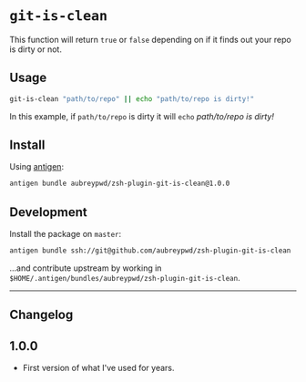 # `git-is-clean`

This function will return `true` or `false` depending on if it finds out your repo
is dirty or not.

## Usage

```bash
git-is-clean "path/to/repo" || echo "path/to/repo is dirty!"
```

In this example, if `path/to/repo` is dirty it will `echo` _path/to/repo is dirty!_

## Install

Using [antigen](https://github.com/zsh-users/antigen):

```bash
antigen bundle aubreypwd/zsh-plugin-git-is-clean@1.0.0
```

## Development

Install the package on `master`:

```bash
antigen bundle ssh://git@github.com/aubreypwd/zsh-plugin-git-is-clean
```

...and contribute upstream by working in `$HOME/.antigen/bundles/aubreypwd/zsh-plugin-git-is-clean`.

---

## Changelog

## 1.0.0

- First version of what I've used for years.
